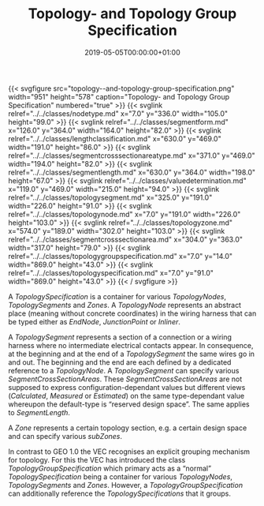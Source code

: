 ﻿---
title: Topology- and Topology Group Specification
toc: false
type: specs
date: "2019-05-05T00:00:00+01:00"
draft: false
menu:
  vec120:
    identifier: topology-and-geometry/topology--and-topology-group-specification    
    parent: topology-and-geometry
    weight: 1005001 

# Prev/next pager order (if `docs_section_pager` enabled in `params.toml`)
weight: 1005001
---
{{< svgfigure src="topology--and-topology-group-specification.png" width="951" height="578" caption="Topology- and Topology Group Specification" numbered="true" >}}
  {{< svglink relref="../../classes/nodetype.md" x="7.0" y="336.0" width="105.0" height="99.0" >}}
  {{< svglink relref="../../classes/segmentform.md" x="126.0" y="364.0" width="164.0" height="82.0" >}}
  {{< svglink relref="../../classes/lengthclassification.md" x="630.0" y="469.0" width="191.0" height="86.0" >}}
  {{< svglink relref="../../classes/segmentcrosssectionareatype.md" x="371.0" y="469.0" width="194.0" height="82.0" >}}
  {{< svglink relref="../../classes/segmentlength.md" x="630.0" y="364.0" width="198.0" height="67.0" >}}
  {{< svglink relref="../../classes/valuedetermination.md" x="119.0" y="469.0" width="215.0" height="94.0" >}}
  {{< svglink relref="../../classes/topologysegment.md" x="325.0" y="191.0" width="226.0" height="91.0" >}}
  {{< svglink relref="../../classes/topologynode.md" x="7.0" y="191.0" width="226.0" height="103.0" >}}
  {{< svglink relref="../../classes/topologyzone.md" x="574.0" y="189.0" width="302.0" height="103.0" >}}
  {{< svglink relref="../../classes/segmentcrosssectionarea.md" x="304.0" y="363.0" width="317.0" height="79.0" >}}
  {{< svglink relref="../../classes/topologygroupspecification.md" x="7.0" y="14.0" width="869.0" height="43.0" >}}
  {{< svglink relref="../../classes/topologyspecification.md" x="7.0" y="91.0" width="869.0" height="43.0" >}}
{{< / svgfigure >}}
<html>   <head>     </head>   <body>     <p> A <i>TopologySpecification</i> is a container for various <i>TopologyNodes</i>, <i>TopologySegments</i> and <i>Zones</i>. A <i>TopologyNode</i> represents an abstract place (meaning without concrete coordinates) in the wiring harness that can be typed either as <i>EndNode</i>, <i>JunctionPoint</i> or <i>Inliner</i>.     </p>      <p> A <i>TopologySegment</i> represents a section of a connection or a wiring harness where no intermediate electrical contacts appear. In consequence, at the beginning and at the end of a <i>TopologySegment</i> the same wires go in and out. The beginning and the end are each defined by a dedicated reference to a <i>TopologyNode</i>. A <i>TopologySegment</i> can specify various <i>SegmentCrossSectionAreas</i>. These <i>SegmentCrossSectionAreas</i> are not supposed to express configuration-dependant values but different views (<i>Calculated</i>, <i>Measured</i> or <i>Estimated</i>) on the same type-dependant value whereupon the default-type is “reserved design space”. The same applies to <i>SegmentLength</i>.     </p>      <p> A <i>Zone</i> represents a certain topology section, e.g. a certain design space and can specify various <i>subZones</i>.     </p>      <p> In contrast to GEO 1.0 the VEC recognises an explicit grouping mechanism for topology. For this the VEC has introduced the class <i>TopologyGroupSpecification</i> which primary acts as a “normal” <i>TopologySpecification</i> being a container for various <i>TopologyNodes</i>, <i>TopologySegments</i> and <i>Zones</i>. However, a <i>TopologyGroupSpecification</i> can additionally reference the <i>TopologySpecifications</i> that it groups.      </p>    </body> </html> 
